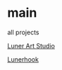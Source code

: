 # main
all projects

[Luner Art Studio](<https://lbusiedcake7945.github.io/luner-art.github.io/lunerart-upd-2-0.html>)


[Lunerhook](<https://lbusiedcake7945.github.io/lunerhook.github.io/>)
